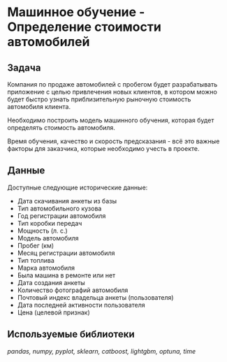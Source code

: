# Машинное обучение - Определение стоимости автомобилей

## Задача

Компания по продаже автомобилей с пробегом будет разрабатывать приложение с целью привлечения новых клиентов, в котором можно будет быстро узнать приблизительную рыночную стоимость автомобиля клиента. 

Необходимо построить модель машинного обучения, которая будет определять стоимость автомобиля.

Время обучения, качество и скорость предсказания - всё это важные факторы для заказчика, которые необходимо учесть в проекте.

## Данные

Доступные следующие исторические данные:

- Дата скачивания анкеты из базы
- Тип автомобильного кузова
- Год регистрации автомобиля
- Тип коробки передач
- Мощность (л. с.)
- Модель автомобиля
- Пробег (км)
- Месяц регистрации автомобиля
- Тип топлива
- Марка автомобиля
- Была машина в ремонте или нет
- Дата создания анкеты
- Количество фотографий автомобиля
- Почтовый индекс владельца анкеты (пользователя)
- Дата последней активности пользователя
- Цена (целевой признак)

## Используемые библиотеки
*pandas, numpy, pyplot, sklearn, catboost, lightgbm, optuna, time*
